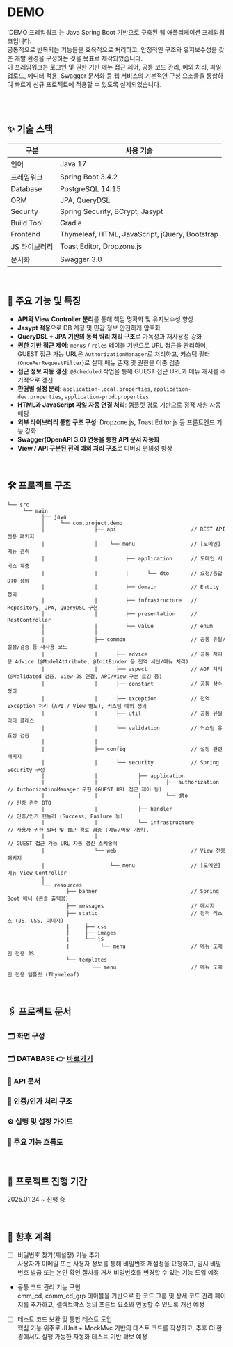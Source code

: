 # DEMO
'DEMO 프레임워크'는 Java Spring Boot 기반으로 구축된 웹 애플리케이션 프레임워크입니다. <br>
공통적으로 반복되는 기능들을 효육적으로 처리하고, 안정적인 구조와 유지보수성을 갖춘 개발 환경을 구성하는 것을 목표로 제작되었습니다. <br>
이 프레임워크는 로그인 및 권한 기반 메뉴 접근 제어, 공통 코드 관리, 예외 처리, 파일 업로드, 에디터 적용, Swagger 문서화 등 웹 서비스의 기본적인 구성 요소들을 통합하여 빠르게 신규 프로젝트에 적용할 수 있도록 설계되었습니다.

<br>
<br>

## ✨ 기술 스택
| 구분 | 사용 기술 |
|-----|----------|
| 언어 | Java 17 |
| 프레임워크 | Spring Boot 3.4.2 |
| Database | PostgreSQL 14.15 |
| ORM | JPA, QueryDSL |
| Security | Spring Security, BCrypt, Jasypt |
| Build Tool | Gradle |
| Frontend | Thymeleaf, HTML, JavaScript, jQuery, Bootstrap |
| JS 라이브러리 | Toast Editor, Dropzone.js | 
| 문서화 | Swagger 3.0 |

<br>

## 📌 주요 기능 및 특징
- **API와 View Controller 분리**를 통해 책임 명확화 및 유지보수성 향상
- **Jasypt 적용**으로 DB 계정 및 민감 정보 안전하게 암호화
- **QueryDSL + JPA 기반의 동적 쿼리 처리 구조**로 가독성과 재사용성 강화
- **권한 기반 접근 제어**: `menus` / `roles` 테이블 기반으로 URL 접근을 관리하며,  
  GUEST 접근 가능 URL은 `AuthorizationManager`로 처리하고, 커스텀 필터(`OncePerRequestFilter`)로 실제 메뉴 존재 및 권한을 이중 검증
- **접근 정보 자동 갱신**: `@Scheduled` 작업을 통해 GUEST 접근 URL과 메뉴 캐시를 주기적으로 갱신
- **환경별 설정 분리**: `application-local.properties`, `application-dev.properties`, `application-prod.properties`
- **HTML과 JavaScript 파일 자동 연결 처리**: 템플릿 경로 기반으로 정적 자원 자동 매핑
- **외부 라이브러리 통합 구조 구성**: Dropzone.js, Toast Editor.js 등 프론트엔드 기능 강화
- **Swagger(OpenAPI 3.0) 연동을 통한 API 문서 자동화**
- **View / API 구분된 전역 예외 처리 구조**로 디버깅 편의성 향상

<br>

## 🛠️ 프로젝트 구조
```
└── src
     └── main 
           ├── java
           │     └── com.project.demo
           │                ├── api                        // REST API 전용 패키지
           |                │    └── menu                  // [도메인] 메뉴 관리
           |                |         ├── application      // 도메인 서비스 계층
           |                |         |      └── dto       // 요청/응답 DTO 정의
           |                |         ├── domain           // Entity 정의
           |                |         ├── infrastructure   // Repository, JPA, QueryDSL 구현
           |                |         ├── presentation     // RestController
           |                |         └── value            // enum
           |                |
           |                ├── common                     // 공통 유틸/설정/검증 등 재사용 코드
           |                |      ├── advice              // 공통 처리용 Advice (@ModelAttribute, @InitBinder 등 전역 세션/메뉴 처리)
           |                |      ├── aspect              // AOP 처리 (@Validated 검증, View-JS 연결, API/View 구분 로깅 등)
           |                |      ├── constant            // 공통 상수 정의
           |                |      ├── exception           // 전역 Exception 처리 (API / View 별도), 커스텀 예외 정의
           |                |      ├── util                // 공통 유틸리티 클래스
           |                |      └── validation          // 커스텀 유효성 검증
           |                |
           |                ├── config                     // 설정 관련 패키지
           |                |      └── security            // Spring Security 구성
           |                |             ├── application
           |                |             |        ├── authorization   // AuthorizationManager 구현 (GUEST URL 접근 제어 등)
           |                |             |        └── dto             // 인증 관련 DTO
           |                |             ├── handler                  // 인증/인가 핸들러 (Success, Failure 등)
           |                |             └── infrastructure           // 사용자 권한 필터 및 접근 경로 검증 (메뉴/역할 기반),
           |                |                                          // GUEST 접근 가능 URL 자동 갱신 스케줄러
           |                └── web                        // View 전용 패키지
           |                     └── menu                  // [도메인] 메뉴 View Controller
           |
           └── resources
                   ├── banner                              // Spring Boot 배너 (콘솔 출력용)
                   ├── messages                            // 메시지
                   ├── static                              // 정적 리소스 (JS, CSS, 이미지)
                   |     ├── css
                   |     ├── images
                   |     └── js
                   |          └── menu                     // 메뉴 도메인 전용 JS
                   └── templates
                           └── menu                        // 메뉴 도메인 전용 템플릿 (Thymeleaf)
```

<br>

## 🖇️ 프로젝트 문서
### 🗂️ 화면 구성
### 🗂️ DATABASE 👉 [바로가기](docs/database.md)
### 📑 API 문서
### 🔐 인증/인가 처리 구조
### ⚙️ 실행 및 설정 가이드
### 🔄 주요 기능 흐름도

<br>

## 📆 프로젝트 진행 기간
2025.01.24 ~ 진행 중

<br>

## 🔎 향후 계획
- [ ] 비밀번호 찾기(재설정) 기능 추가 <br>
사용자가 이메일 또는 사용자 정보를 통해 비밀번호 재설정을 요청하고, 임시 비밀번호 발급 또는 본인 확인 절차를 거쳐 비밀번호를 변경할 수 있는 기능 도입 예정
- 공통 코드 관리 기능 구현 <br>
cmm_cd, comm_cd_grp 테이블을 기반으로 한 코드 그룹 및 상세 코드 관리 페이지를 추가하고, 셀렉트박스 등의 프론트 요소와 연동할 수 있도록 개선 예정
- [ ] 테스트 코드 보완 및 통합 테스트 도입 <br>
핵심 기능 위주로 JUnit + MockMvc 기반의 테스트 코드를 작성하고, 추후 CI 환경에서도 실행 가능한 자동화 테스트 기반 확보 예정